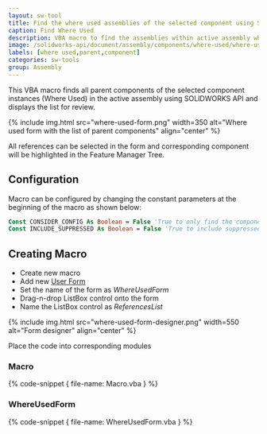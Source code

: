 ```yaml
---
layout: sw-tool
title: Find the where used assemblies of the selected component using SOLIDWORKS API
caption: Find Where Used
description: VBA macro to find the assemblies within active assembly which are using the selected component using SOLIDWORKS API
image: /solidworks-api/document/assembly/components/where-used/where-used-form.png
labels: [where used,parent,component]
categories: sw-tools
group: Assembly
---
```

This VBA macro finds all parent components of the selected component instances (Where Used) in the active assembly using SOLIDWORKS API and displays the list for review.

{% include img.html src="where-used-form.png" width=350 alt="Where used form with the list of parent components" align="center" %}

All references can be selected in the form and corresponding component will be highlighted in the Feature Manager Tree.

## Configuration

Macro can be configured by changing the constant parameters at the beginning of the macro as shown below:

~~~ vb
Const CONSIDER_CONFIG As Boolean = False 'True to only find the component which have the same referenced configuration, False to find by model path only
Const INCLUDE_SUPPRESSED As Boolean = False 'True to include suppressed components in the search, False to not include
~~~

## Creating Macro

* Create new macro
* Add new [User Form](/visual-basic/user-forms/)
* Set the name of the form as *WhereUsedForm*
* Drag-n-drop ListBox control onto the form
* Name the ListBox control as *ReferencesList*

{% include img.html src="where-used-form-designer.png" width=550 alt="Form designer" align="center" %}

Place the code into corresponding modules

### Macro

{% code-snippet { file-name: Macro.vba } %}

### WhereUsedForm

{% code-snippet { file-name: WhereUsedForm.vba } %}
